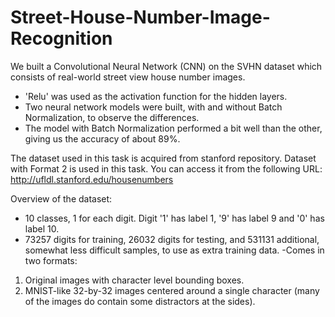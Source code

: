 # Street-House-Number-Image-Recognition

We built a Convolutional Neural Network (CNN) on the SVHN dataset which consists of real-world street view house number images. 
- 'Relu' was used as the activation function for the hidden layers. 
- Two neural network models were built, with and without Batch Normalization, to observe the differences. 
- The model with Batch Normalization performed a bit well than the other, giving us the accuracy of about 89%.

The dataset used in this task is acquired from stanford repository. Dataset with Format 2 is used in this task. You can access it from the following URL:
http://ufldl.stanford.edu/housenumbers

Overview of the dataset:
- 10 classes, 1 for each digit. Digit '1' has label 1, '9' has label 9 and '0' has label 10.
- 73257 digits for training, 26032 digits for testing, and 531131 additional, somewhat less difficult samples, to use as extra training data.
-Comes in two formats:
1. Original images with character level bounding boxes.
2. MNIST-like 32-by-32 images centered around a single character (many of the images do contain some distractors at the sides).



